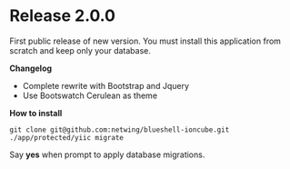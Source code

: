 Release 2.0.0
=======

First public release of new version.
You must install this application from scratch and keep only your database.

**Changelog**

- Complete rewrite with Bootstrap and Jquery
- Use Bootswatch Cerulean as theme

**How to install**

```
git clone git@github.com:netwing/blueshell-ioncube.git
./app/protected/yiic migrate
```

Say **yes** when prompt to apply database migrations.
